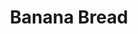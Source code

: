 ---
layout: recette
categories: [recettes]
hidden: true
lang: fr
sitemap: false
title: Banana Bread
type: sucre
recettes:
  Classique:
    ingredients: 
      - nom: oeufs 
        qte: 2
      - nom: sucre glace
        qte: 150
        unite: gr
      - nom: farine
        qte: 250
        unite: gr
      - nom: levure chimique
        qte: 8
        unite: gr
      - nom: bananes mûres
        qte: 200
        unite: gr
      - nom: beurre mou
        qte: 80
        unite: gr
      - nom: lait
        qte: 40
        unite: mL
    preconditions:
      - Le beurre doit être pommade
      - Préchauffer le four à 160°C
    etapes:
      - label: Préparation des bananes
        details:
          - Écraser les bananes dans un bol
          - Ajouter le lait et le beurre
          - Mélanger à l'aide d'une fourchette
      - label: Préparation
        details:
          - Dans un saladier, tamiser 150 gr de farine avec la levure et le sucre
          - Ajouter les bananes, le beurre et le lait
          - Mélanger les oeufs un à un
          - Mélanger avec les 100 derniers grammes de farine
          - Beurrer et fariner le moule
          - Verser la préparation dans le moule
      - label: Cuisson
        emoji: 🔥
        details:
          - Cuire 60 minutes à 160°C
          - Vérifier que le cake est cuit avec la pointe d'un couteau
notes:
  - Plus les bananes sont mûres plus le gâteau aura le goût de banane
---